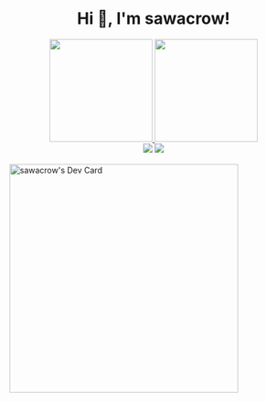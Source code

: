 <h1 align="center">Hi 👋, I'm sawacrow!</h1>
<div align="center">
  <a href="https://github.com/sawacrow">
  <img height="180em" src="https://github-readme-stats.vercel.app/api?username=sawacrow&show_icons=true&theme=dark&include_all_commits=true&count_private=true"/>
  <img height="180em" src="https://github-readme-stats.vercel.app/api/top-langs/?username=sawacrow&layout=compact&langs_count=7&theme=dark"/>
</div>

<div align ="center"> 
  <a href = "mailto:info.cengizilhan@gmail.com"><img src="https://img.shields.io/badge/-Gmail-%23333?style=for-the-badge&logo=gmail&logoColor=white" target="_blank"></a>
  <a href="https://www.linkedin.com/in/sawacrow" target="_blank"><img src="https://img.shields.io/badge/-LinkedIn-%23333?style=for-the-badge&logo=linkedin&logoColor=white" target="_blank"></a> 
</div>
  
  <br>
  <a href="https://app.daily.dev/sawacrow"><img src="https://api.daily.dev/devcards/a305a4a7281249e7a5c6dc1172a79945.png?r=wol" width="400" alt="sawacrow's Dev Card"/></a>
